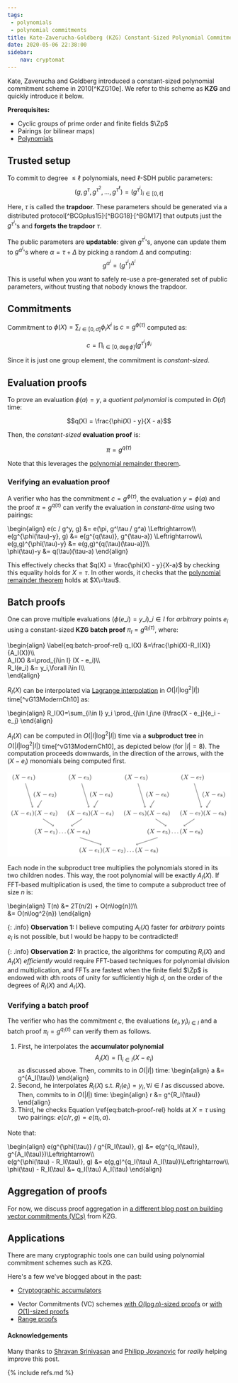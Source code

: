 ```yaml
---
tags:
 - polynomials 
 - polynomial commitments
title: Kate-Zaverucha-Goldberg (KZG) Constant-Sized Polynomial Commitments
date: 2020-05-06 22:38:00
sidebar:
    nav: cryptomat
---
```


Kate, Zaverucha and Goldberg introduced a constant-sized polynomial commitment scheme in 2010[^KZG10e].
We refer to this scheme as **KZG** and quickly introduce it below.

**Prerequisites:**

 - Cyclic groups of prime order and finite fields $\Zp$
 - Pairings (or bilinear maps)
 - [Polynomials](/2020/03/16/polynomials-for-crypto.html)

## Trusted setup

To commit to degree $\le \ell$ polynomials, need $\ell$-SDH public parameters:
$$(g,g^\tau,g^{\tau^2},\dots,g^{\tau^\ell}) = (g^{\tau^i})_{i\in[0,\ell]}$$

Here, $\tau$ is called the **trapdoor**.
These parameters should be generated via a distributed protocol[^BCGplus15]$^,$[^BGG18]$^,$[^BGM17] that outputs just the $g^{\tau^i}$'s and **forgets the trapdoor** $\tau$.

The public parameters are **updatable**: given $g^{\tau^i}$'s, anyone can update them to $g^{\alpha^i}$'s where $\alpha = \tau + \Delta$ by picking a random $\Delta$ and computing:
$$g^{\alpha^i} = \left(g^{\tau^i}\right)^{\Delta^i}$$

This is useful when you want to safely re-use a pre-generated set of public parameters, without trusting that nobody knows the trapdoor.

## Commitments

Commitment to $\phi(X)=\sum_{i\in[0,d]} \phi_i X^i$ is $c=g^{\phi(\tau)}$ computed as:

$$c=\prod_{i\in[0,\deg{\phi}]} \left(g^{\tau^i}\right)^{\phi_i}$$

Since it is just one group element, the commitment is _constant-sized_.

## Evaluation proofs

To prove an evaluation $\phi(a) = y$, a _quotient polynomial_ is computed in $O(d)$ time:

$$q(X) = \frac{\phi(X) - y}{X - a}$$

Then, the _constant-sized_ **evaluation proof** is:

$$\pi = g^{q(\tau)}$$

Note that this leverages the [polynomial remainder theorem](/2020/03/16/polynomials-for-crypto.html#the-polynomial-remainder-theorem).

### Verifying an evaluation proof

A verifier who has the commitment $c=g^{\phi(\tau)}$, the evaluation $y=\phi(a)$ and the proof $\pi=g^{q(\tau)}$ can verify the evaluation in _constant-time_ using two pairings:

\begin{align}
e(c / g^y, g) &= e(\pi, g^\tau / g^a) \Leftrightarrow\\\\\
e(g^{\phi(\tau)-y}, g) &= e(g^{q(\tau)}, g^{\tau-a}) \Leftrightarrow\\\\\
e(g,g)^{\phi(\tau)-y} &= e(g,g)^{q(\tau)(\tau-a)}\\\\\
\phi(\tau)-y &= q(\tau)(\tau-a)
\end{align}

This effectively checks that $q(X) = \frac{\phi(X) - y}{X-a}$ by checking this equality holds for $X=\tau$.
In other words, it checks that the [polynomial remainder theorem](/2020/03/16/polynomials-for-crypto.html#the-polynomial-remainder-theorem) holds at $X\=\tau$.

## Batch proofs

One can prove multiple evaluations $(\phi(e\_i) = y\_i)\_{i\in I}$ for _arbitrary_ points $e_i$ using a constant-sized **KZG batch proof** $\pi_I = g^{q_I(\tau)}$, where:

\begin{align}
\label{eq:batch-proof-rel}
q_I(X) &=\frac{\phi(X)-R_I(X)}{A_I(X)}\\\\\
A_I(X) &=\prod_{i\in I} (X - e_i)\\\\\
R_I(e_i) &= y_i,\forall i\in I\\\\\
\end{align}

$R_I(X)$ can be interpolated via [Lagrange interpolation](/2020/03/16/polynomials-for-crypto.html#lagrange-interpolation) in $O(\vert I\vert\log^2{\vert I\vert})$ time[^vG13ModernCh10] as:

\begin{align}
R_I(X)=\sum_{i\in I} y_i \prod_{j\in I,j\ne i}\frac{X - e_j}{e_i - e_j}
\end{align}

$A_I(X)$ can be computed in $O(\vert I \vert \log^2{\vert I \vert})$ time via a **subproduct tree** in $O(\vert I\vert\log^2{\vert I\vert})$ time[^vG13ModernCh10], as depicted below (for $\vert I \vert = 8$).
The computation proceeds downwards, in the direction of the arrows, with the $(X-e_i)$ monomials being computed first.

<img src="/pictures/accumulator-subproduct-tree-inverted.png" />

Each node in the subproduct tree multiplies the polynomials stored in its two children nodes.
This way, the root polynomial will be exactly $A_I(X)$.
If FFT-based multiplication is used, the time to compute a subproduct tree of size $n$ is:

\begin{align}
T(n) &= 2T(n/2) + O(n\log{n})\\\\\
     &= O(n\log^2{n})
\end{align}

{: .info}
**Observation 1:** I believe computing $A_I(X)$ faster for _arbitrary_ points $e_i$ is not possible, but I would be happy to be contradicted!

{: .info}
**Observation 2:** In practice, the algorithms for computing $R_I(X)$ and $A_I(X)$ _efficiently_ would require FFT-based techniques for polynomial division and multiplication, and FFTs are fastest when the finite field $\Zp$ is endowed with $d$th roots of unity for sufficiently high $d$, on the order of the degrees of $R_I(X)$ and $A_I(X)$.

### Verifying a batch proof

The verifier who has the commitment $c$, the evaluations $(e_i, y_i)_{i\in I}$ and a batch proof $\pi_I=g^{q_I(\tau)}$ can verify them as follows.
 
 1. First, he interpolates the **accumulator polynomial** $$A_I(X)=\prod_{i\in I} (X-e_i)$$ as discussed above.
    Then, commits to in $O(\vert I \vert)$ time:
    \begin{align}
        a &= g^{A_I(\tau)}
    \end{align}
 2. Second, he interpolates $R_I(X)$ s.t. $R_I(e_i)=y_i,\forall i \in I$ as discussed above.
    Then, commits to in $O(\vert I \vert)$ time:
    \begin{align}
        r &= g^{R_I(\tau)}
    \end{align}
 3. Third, he checks Equation \ref{eq:batch-proof-rel} holds at $X=\tau$ using two pairings: $e(c / r, g) = e(\pi_I, a)$.

Note that:

\begin{align}
e(g^{\phi(\tau)} / g^{R_I(\tau)}, g) &= e(g^{q\_I(\tau)}, g^{A\_I(\tau)})\Leftrightarrow\\\\\
e(g^{\phi(\tau) - R_I(\tau)}, g) &= e(g,g)^{q_I(\tau) A_I(\tau)}\Leftrightarrow\\\\\
\phi(\tau) - R_I(\tau) &= q_I(\tau) A_I(\tau)
\end{align}

<!-- TODO: ## Commitment and proof homomorphism -->

## Aggregation of proofs

For now, we discuss proof aggregation in [a different blog post on building vector commitments (VCs)](/2020/05/06/aggregatable-subvector-commitments-for-stateless-cryptocurrencies.html#aggregating-proofs-into-subvector-profs) from KZG.

<!-- TODO: proof updates -->

<!-- TODO: ## Information-theoretic hiding -->

<!-- TODO: ### security proofs -->

## Applications

There are many cryptographic tools one can build using polynomial commitment schemes such as KZG.

Here's a few we've blogged about in the past:

 * [Cryptographic accumulators](/2020/04/02/bilinear-accumulators-for-cryptocurrency.html)
 - Vector Commitments (VC) schemes [with $O(\log{n})$-sized proofs](/2020/03/12/towards-scalable-vss-and-dkg.html) or [with $O(1)$-sized proofs](/2020/05/06/aggregatable-subvector-commitments-for-stateless-cryptocurrencies.html)
 - [Range proofs](/2020/03/03/range-proofs-from-polynomial-commitments-reexplained.html)

#### Acknowledgements

Many thanks to [Shravan Srinivasan](http://sshravan.github.io/) and [Philipp Jovanovic](https://philipp.jovanovic.io/) for _really_ helping improve this post.

{% include refs.md %}
